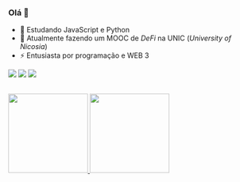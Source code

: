 ### Olá 👋

- 🌱 Estudando JavaScript e Python
- 💬 Atualmente fazendo um MOOC de *DeFi* na UNIC (_University of Nicosia_)
- ⚡ Entusiasta por programação e WEB 3

<div> 
  <a href="https://instagram.com/patrick.kenji" target="_blank"><img src="https://img.shields.io/badge/-Instagram-%23E4405F?style=for-the-badge&logo=instagram&logoColor=white" target="_blank"></a>
  <a href = "mailto:tickelicia@gmail.com"><img src="https://img.shields.io/badge/-Gmail-%23333?style=for-the-badge&logo=gmail&logoColor=white" target="_blank"></a>
  <a href="https://www.linkedin.com/in/patrick-kenji-19a208242/" target="_blank"><img src="https://img.shields.io/badge/-LinkedIn-%230077B5?style=for-the-badge&logo=linkedin&logoColor=white" target="_blank"></a> 
</div>

##
  
  <a href="https://github.com/tickelicia">
  <img height="160cm" src="https://github-readme-stats.vercel.app/api?username=tickelicia&show_icons=true&theme=dracula&include_all_commits=true&count_private=true"/>
  <img height="160cm" src="https://github-readme-stats.vercel.app/api/top-langs/?username=tickelicia&layout=compact&langs_count=7&theme=dracula"/>
</div>
